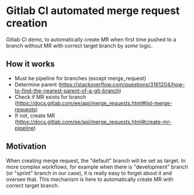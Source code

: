 # Gitlab CI automated merge request creation

Gitlab CI demo, to automatically create MR when first time pushed to a branch without MR with correct target branch by *some* logic.

## How it works

- Must be pipeline for branches (except merge_request) 
- Determine parent (https://stackoverflow.com/questions/3161204/how-to-find-the-nearest-parent-of-a-git-branch)
- Check if MR exists for branch (https://docs.gitlab.com/ee/api/merge_requests.html#list-merge-requests)
- If not, create MR (https://docs.gitlab.com/ee/api/merge_requests.html#create-mr-pipeline)

## Motivation

When creating merge request, the "default" branch will be set as target. In more complex workflows, for example when there is "development" branch (or "sprint" branch in our case), it is really easy to forget about it and oversee that. This mechanism is here to automatically create MR with correct target branch. 
